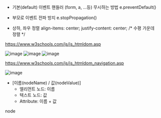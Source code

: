 - 기본(default) 이벤트 핸들러 (form, a, ...등)
  무시하는 방법 e.preventDefault()
- 부모로 이벤트 전파 방지
  e.stopPropagation()

- 상하, 좌우 정렬
  align-items: center; 
  justify-content: center; /* 수평 가운데 정렬 */


https://www.w3schools.com/js/js_htmldom.asp

![image](https://github.com/tnduf6864/TIL/assets/66365553/f3308052-d81d-470e-ba7f-a07608b74200)
![image](https://github.com/tnduf6864/TIL/assets/66365553/8385c61d-b541-4b5a-958f-7ad55a21cb3a)
![image](https://github.com/tnduf6864/TIL/assets/66365553/af4ab6db-65d0-43ce-814b-65a25f5f57d9)

https://www.w3schools.com/js/js_htmldom_navigation.asp

![image](https://github.com/tnduf6864/TIL/assets/66365553/dc5cafc3-d617-4a7c-8e28-0dfceed3001b)

- \[이름(nodeName) / 값(nodeValue)]
  -  엘리먼트 노드:   이름
  -  텍스트 노드:     값
  -  Attribute:      이름 + 값

node
